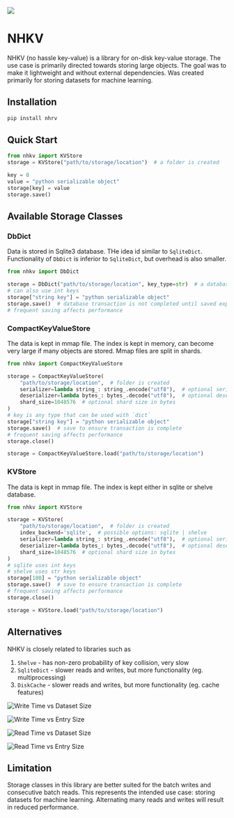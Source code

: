 ![](https://github.com/VitalyRomanov/nhkv/actions/workflows/run-tests.yaml/badge.svg)

# NHKV

NHKV (no hassle key-value) is a library for on-disk key-value storage. The use case is primarily directed towards storing large objects. The goal was to make it lightweight and without external dependencies. Was created primarily for storing datasets for machine learning.

## Installation

```bash
pip install nhrv
```

## Quick Start

```python
from nhkv import KVStore
storage = KVStore("path/to/storage/location")  # a folder is created

key = 0
value = "python serializable object"
storage[key] = value
storage.save()
```

## Available Storage Classes

### DbDict
Data is stored in Sqlite3 database. THe idea id similar to `SqliteDict`. Functionality of `DbDict` is inferior to `SqliteDict`, but overhead is also smaller. 

```python
from nhkv import DbDict

storage = DbDict("path/to/storage/location", key_type=str)  # a database file is created
# can also use int keys
storage["string key"] = "python serializable object"
storage.save()  # database transaction is not completed until saved explicitly
# frequent saving affects performance
```

### CompactKeyValueStore
The data is kept in mmap file. The index is kept in memory, can become very large if many objects are stored. Mmap files are split in shards.  

```python
from nhkv import CompactKeyValueStore

storage = CompactKeyValueStore(
    "path/to/storage/location",  # folder is created
    serializer=lambda string_: string_.encode("utf8"),  # optional serializer
    deserializer=lambda bytes_: bytes_.decode("utf8"),  # optional deserializer
    shard_size=1048576  # optional shard size in bytes
)  
# key is any type that can be used with `dict`
storage["string key"] = "python serializable object"
storage.save()  # save to ensure transaction is complete
# frequent saving affects performance
storage.close()

storage = CompactKeyValueStore.load("path/to/storage/location")
```

### KVStore
The data is kept in mmap file. The index is kept either in sqlite or shelve database.  

```python
from nhkv import KVStore

storage = KVStore(
    "path/to/storage/location",  # folder is created
    index_backend='sqlite',  # possible options: sqlite | shelve 
    serializer=lambda string_: string_.encode("utf8"),  # optional serializer
    deserializer=lambda bytes_: bytes_.decode("utf8"),  # optional deserializer
    shard_size=1048576  # optional shard size in bytes
)  
# sqlite uses int keys
# shelve uses str keys
storage[100] = "python serializable object"
storage.save()  # save to ensure transaction is complete
# frequent saving affects performance
storage.close()

storage = KVStore.load("path/to/storage/location")
```

## Alternatives

NHKV is closely related to libraries such as 
1. `Shelve` - has non-zero probability of key collision, very slow
2. `SqliteDict` - slower reads and writes, but more functionality (eg. multiprocessing)
3. `DiskCache` - slower reads and writes, but more functionality (eg. cache features)

![Write Time vs Dataset Size](https://i.imgur.com/uxLIdRg.png)

![Write Time vs Entry Size](https://i.imgur.com/1b1HPtX.png)

![Read Time vs Dataset Size](https://i.imgur.com/K8q9nfK.png)

![Read Time vs Entry Size](https://i.imgur.com/wHTQ0Kt.png)

## Limitation

Storage classes in this library are better suited for the batch writes and consecutive batch reads. This represents the intended use case: storing datasets for machine learning. Alternating many reads and writes will result in reduced performance.
